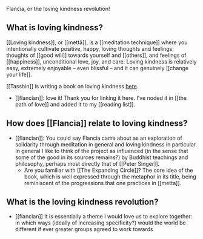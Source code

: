 Flancia, or the loving kindness revolution!

## What is loving kindness?
[[Loving kindness]], or [[mettā]], is a [[meditation technique]] where you intentionally cultivate positive, happy, loving thoughts and feelings: thoughts of [[good will]] towards yourself and [[others]], and feelings of [[happiness]], unconditional love, joy, and care. Loving kindness is relatively easy, extremely enjoyable – even blissful – and it can genuinely [[change your life]].

[[Tasshin]] is writing a book on loving kindness [here](https://tasshin.com/metta-book).

- [[flancian]]: love it! Thank you for linking it here. I've noded it in [[the path of love]] and added it to my [[reading list]].

## How does [[Flancia]] relate to loving kindness?

- [[flancian]]: You could say Flancia came about as an exploration of solidarity through meditation in general and loving kindness in particular. In general I like to think of the project as influenced (in the sense that some of the good in its sources remains?) by Buddhist teachings and philosophy, perhaps most directly that of [[Peter Singer]].
    - Are you familiar with [[The Expanding Circle]]? The core idea of the book, which is well expressed through the metaphor in its title, being reminiscent of the progressions that one practices in [[metta]].

## What is the loving kindness revolution?

- [[flancian]] It is essentially a theme I would love us to explore together: in which ways (ideally of increasing specificity?) would the world be different if ever greater groups agreed to work towards 